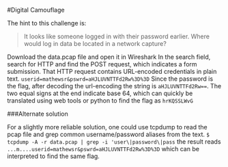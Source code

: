 #Digital Camouflage

The hint to this challenge is: 
> It looks like someone logged in with their password earlier. Where would log in data be located in a network capture?

Download the data.pcap file and open it in Wireshark
In the search field, search for HTTP and find the POST request, which indicates a form submission. That HTTP request contains URL-encoded credentials in plain text.
`userid=mathewsr&pswrd=aHJLUVNTTFd2Rw%3D%3D`
Since the password is the flag, after decoding the url-encoding the string is `aHJLUVNTTFd2Rw==`. The two equal signs at the end indicate base 64, which can quickly be translated using web tools or python to find the flag as `hrKQSSLWvG`

###Alternate solution

For a slightly more reliable solution, one could use tcpdump to read the pcap file and grep common username/password aliases from the text.
`$ tcpdump -A -r data.pcap | grep -i 'user\|password\|pass`
the result reads 
`...m....userid=mathewsr&pswrd=aHJLUVNTTFd2Rw%3D%3D`
which can be interpreted to find the same flag.
